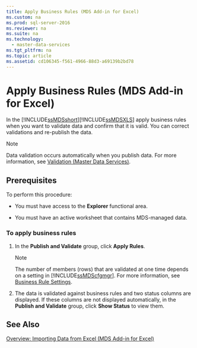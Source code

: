 ```yaml
---
title: Apply Business Rules (MDS Add-in for Excel)
ms.custom: na
ms.prod: sql-server-2016
ms.reviewer: na
ms.suite: na
ms.technology: 
  - master-data-services
ms.tgt_pltfrm: na
ms.topic: article
ms.assetid: cd106345-f561-4966-88d3-a69139b2bd78
---
```

# Apply Business Rules (MDS Add-in for Excel)
  In the [!INCLUDE[ssMDSshort](../../Token/Other/ssMDSshort_md.md)][!INCLUDE[ssMDSXLS](../../Token/Other/ssMDSXLS_md.md)] apply business rules when you want to validate data and confirm that it is valid. You can correct validations and re\-publish the data.  
  
> [!NOTE]  
>  Data validation occurs automatically when you publish data. For more information, see [Validation &#40;Master Data Services&#41;](../../Topics/TopicNameNotContainA/Validation--Master-Data-Services-.md).  
  
## Prerequisites  
 To perform this procedure:  
  
-   You must have access to the **Explorer** functional area.  
  
-   You must have an active worksheet that contains MDS\-managed data.  
  
### To apply business rules  
  
1.  In the **Publish and Validate** group, click **Apply Rules**.  
  
    > [!NOTE]  
    >  The number of members \(rows\) that are validated at one time depends on a setting in [!INCLUDE[ssMDScfgmgr](../../Token/Other/ssMDScfgmgr_md.md)]. For more information, see [Business Rule Settings](../../Topics/TopicNameNotContainA/System-Settings--Master-Data-Services-.md).  
  
2.  The data is validated against business rules and two status columns are displayed. If these columns are not displayed automatically, in the **Publish and Validate** group, click **Show Status** to view them.  
  
## See Also  
 [Overview: Importing Data from Excel &#40;MDS Add-in for Excel&#41;](../Topic/Overview:%20Importing%20Data%20from%20Excel%20\(MDS%20Add-in%20for%20Excel\).md)  
  
  